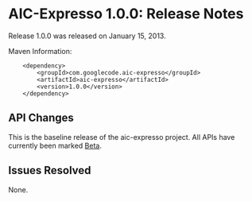 # AIC-Expresso 1.0.0: Release Notes #

Release 1.0.0 was released on January 15, 2013.

Maven Information:
```
    <dependency>
        <groupId>com.googlecode.aic-expresso</groupId>
        <artifactId>aic-expresso</artifactId>
        <version>1.0.0</version>
    </dependency>
```

## API Changes ##
This is the baseline release of the aic-expresso project. All APIs have currently been marked [Beta](http://code.google.com/p/guava-libraries/source/browse/guava/src/com/google/common/annotations/Beta.java).

## Issues Resolved ##
None.